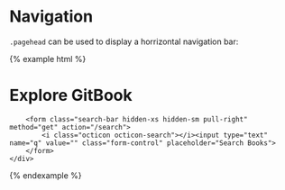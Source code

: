 # Navigation

`.pagehead` can be used to display a horrizontal navigation bar:

{% example html %}
<div class="pagehead">
    <div class="container">
        <h1>Explore GitBook</h1>

        <form class="search-bar hidden-xs hidden-sm pull-right" method="get" action="/search">
            <i class="octicon octicon-search"></i><input type="text" name="q" value="" class="form-control" placeholder="Search Books">
        </form>
    </div>
</div>
{% endexample %}
